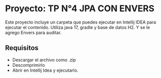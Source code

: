 # Proyecto: TP N°4 JPA CON ENVERS

Este proyecto incluye un carpeta que puedes ejecutar en Intellij IDEA para ejecutar el contenido.
Utiliza java 17, gradle y base de datos H2. Y se le agrego Envers para auditar.

## Requisitos

- Descargar el archivo como .zip
- Descomprimirlo
- Abrir en Intellij Idea y ejecutarlo.
